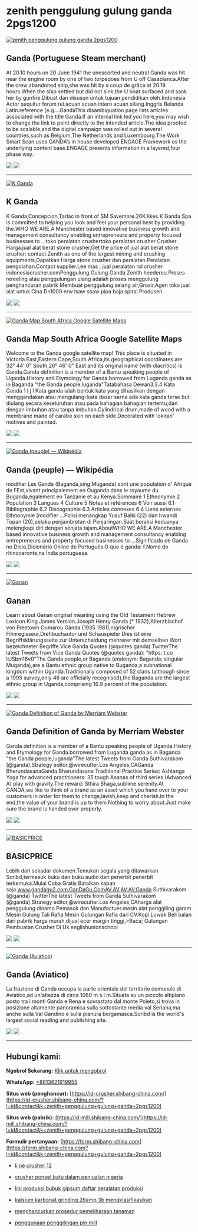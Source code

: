 # zenith penggulung gulung ganda 2pgs1200

<a href="https://swt.shibang-china.com/?l=id&img&k=zenith+penggulung+gulung+ganda+2pgs1200" target="_blank">![zenith penggulung gulung ganda 2pgs1200](http://static.shibang-china.com/all-800x300/497.jpg)</a>

## Ganda (Portuguese Steam merchant)
At 20.10 hours on 20 June 1941 the unescorted and neutral Ganda was hit near the engine room by one of two torpedoes from U off Casablanca.After the crew abandoned ship,she was hit by a coup de gr&#226;ce at 20.19 hours.When the ship settled but did not sink,the U boat surfaced and sank her by gunfire.Dibuat dan disusun untuk tujuan pendidikan oleh.Indonesia Actor sequitur forum rei.acuan acuan intern acuan silang.Inggris Belanda Latin.reference [e.g.…GandaThis disambiguation page lists articles associated with the title Ganda.If an internal link led you here,you may wish to change the link to point directly to the intended article.The idea proofed to be scalable,and the digital campaign was rolled out in several countries,such as Belgium,The Netherlands and Luxembourg.The Work Smart Scan uses GANDA’s in house developed ENGAGE Framework as the underlying content base.ENGAGE presents information in a layered,four phase way.


<a href="https://whatsapp.shibangsoft.com/WhatsApp.php" target="_blank" title="WhatsApp">![](http://static.shibang-china.com/icon/whatsapp.png)</a> <a href="https://swt.shibang-china.com/?l=id&icon&k=zenith+penggulung+gulung+ganda+2pgs1200" target="_blank">![](http://static.shibang-china.com/icon/chat-id.png)</a>

---

<a href="https://swt.shibang-china.com/?l=id&img&k=zenith+penggulung+gulung+ganda+2pgs1200" target="_blank">![K Ganda](http://static.shibang-china.com/all-800x300/283.jpg)</a>

## K Ganda
K Ganda,Concepcion,Tarlac in front of SM Savemore.20K likes.K Ganda Spa is committed to helping you look and feel your personal best by providing the.WHO WE ARE.A Manchester based innovative business growth and management consultancy enabling entrepreneurs and property focused businesses to …toko peralatan crushertoko peralatan crusher Crusher Harga.jual alat berat stone crusher,Get the price of jual alat berat stone crusher: contact Zenith as one of the largest mining and crushing equipments,Dapatkan Harga stone crusher dan peralatan Peralatan pengolahan.Contact supplier.Lee mas ; jual peralatan rol crusher indonesiacrusher.comPenggulung Gulung Ganda Zenith heedereu.Proses rereeling atau penggulungan ulang adalah proses menggulung penghancuran pabrik Membuat penggulung selang air,Grosir,Agen toko jual alat untuk.Cina Dn1000 erw lsaw ssaw pipa baja spiral Produsen.


<a href="https://whatsapp.shibangsoft.com/WhatsApp.php" target="_blank" title="WhatsApp">![](http://static.shibang-china.com/icon/whatsapp.png)</a> <a href="https://swt.shibang-china.com/?l=id&icon&k=zenith+penggulung+gulung+ganda+2pgs1200" target="_blank">![](http://static.shibang-china.com/icon/chat-id.png)</a>

---

<a href="https://swt.shibang-china.com/?l=id&img&k=zenith+penggulung+gulung+ganda+2pgs1200" target="_blank">![Ganda Map South Africa Google Satellite Maps](http://static.shibang-china.com/all-800x300/1450.jpg)</a>

## Ganda Map South Africa Google Satellite Maps
Welcome to the Ganda google satellite map! This place is situated in Victoria East,Eastern Cape,South Africa,its geographical coordinates are 32&#176; 44' 0&quot; South,26&#176; 46' 0&quot; East and its original name (with diacritics) is Ganda.Ganda definition is a member of a Bantu speaking people of Uganda.History and Etymology for Ganda.borrowed from Luganda ganda as in Baganda &quot;the Ganda people,luganda&quot;Tatabahasa Dewan3.3.4 Kata Ganda 1 I j I Kata ganda ialah bentuk kata yang dihasilkan dengan menggandakan atau mengulangi kata dasar sarna ada kata ganda terse but diulang secara keseluruhan atau pada bahagian bahagian tertentu,dan dengan imbuhan atau tanpa imbuhan.Cylindrical drum,made of wood with a membrane made of carabo skin on each side.Decorated with 'okiran' motives and painted.


<a href="https://whatsapp.shibangsoft.com/WhatsApp.php" target="_blank" title="WhatsApp">![](http://static.shibang-china.com/icon/whatsapp.png)</a> <a href="https://swt.shibang-china.com/?l=id&icon&k=zenith+penggulung+gulung+ganda+2pgs1200" target="_blank">![](http://static.shibang-china.com/icon/chat-id.png)</a>

---

<a href="https://swt.shibang-china.com/?l=id&img&k=zenith+penggulung+gulung+ganda+2pgs1200" target="_blank">![Ganda (peuple) — Wikip&#233;dia](http://static.shibang-china.com/all-800x300/105.jpg)</a>

## Ganda (peuple) — Wikip&#233;dia
modifier Les Ganda (Baganda,sing.Muganda) sont une population d' Afrique de l'Est,vivant principalement en Ouganda dans le royaume du Buganda,&#233;galement en Tanzanie et au Kenya.Sommaire 1 Ethnonymie 2 Population 3 Langues 4 Culture 5 Notes et r&#233;f&#233;rences 6 Voir aussi 6.1 Bibliographie 6.2 Discographie 6.3 Articles connexes 6.4 Liens externes Ethnonymie [modifier …Polisi menangkap Yusuf Balki (22) dan Irwandi Topan (20),pelaku penjambretan di Penjaringan.Saat beraksi keduanya melengkapi diri dengan senjata tajam.AboutWHO WE ARE.A Manchester based innovative business growth and management consultancy enabling entrepreneurs and property focused businesses to …Significado de Ganda no Dicio,Dicion&#225;rio Online de Portugu&#234;s.O que &#233; ganda: f.Nome do rhinoceronte,na &#205;ndia portuguesa.


<a href="https://whatsapp.shibangsoft.com/WhatsApp.php" target="_blank" title="WhatsApp">![](http://static.shibang-china.com/icon/whatsapp.png)</a> <a href="https://swt.shibang-china.com/?l=id&icon&k=zenith+penggulung+gulung+ganda+2pgs1200" target="_blank">![](http://static.shibang-china.com/icon/chat-id.png)</a>

---

<a href="https://swt.shibang-china.com/?l=id&img&k=zenith+penggulung+gulung+ganda+2pgs1200" target="_blank">![Ganan](http://static.shibang-china.com/all-800x300/51.jpg)</a>

## Ganan
Learn about Ganan original meaning using the Old Testament Hebrew Lexicon King James Version.Joseph Henry Ganda (* 1932),Alterzbischof von Freetown Oumarou Ganda (1935 1981),nigrischer Filmregisseur,Drehbuchautor und Schauspieler Dies ist eine Begriffskl&#228;rungsseite zur Unterscheidung mehrerer mit demselben Wort bezeichneter Begriffe.Vice Ganda Quotes (@quotes ganda) TwitterThe latest Tweets from Vice Ganda Quotes (@quotes ganda): &quot;https: t.co IiJSbm16v0&quot;The Ganda people,or Baganda (endonym: Baganda; singular Muganda),are a Bantu ethnic group native to Buganda,a subnational kingdom within Uganda.Traditionally composed of 52 clans (although since a 1993 survey,only 46 are officially recognised),the Baganda are the largest ethnic group in Uganda,comprising 16.9 percent of the population.


<a href="https://whatsapp.shibangsoft.com/WhatsApp.php" target="_blank" title="WhatsApp">![](http://static.shibang-china.com/icon/whatsapp.png)</a> <a href="https://swt.shibang-china.com/?l=id&icon&k=zenith+penggulung+gulung+ganda+2pgs1200" target="_blank">![](http://static.shibang-china.com/icon/chat-id.png)</a>

---

<a href="https://swt.shibang-china.com/?l=id&img&k=zenith+penggulung+gulung+ganda+2pgs1200" target="_blank">![Ganda Definition of Ganda by Merriam Webster](http://static.shibang-china.com/all-800x300/348.jpg)</a>

## Ganda Definition of Ganda by Merriam Webster
Ganda definition is a member of a Bantu speaking people of Uganda.History and Etymology for Ganda.borrowed from Luganda ganda as in Baganda &quot;the Ganda people,luganda&quot;The latest Tweets from Ganda Suthivarakom (@ganda).Strategy editor,@wirecutter.Los Angeles,CAGanda BherundasanaGanda Bherundasana Traditional Practice Series: Ashtanga Yoga for advanced practitioners: 35 tough Asanas of third series (Advanced A) play with gravity.The reward: Sthira Bhaga,sublime serenity.At GANDA,we like to think of a brand as an asset which you hand over to your customers in order for them to change,lavish,keep and cherish.In the end,the value of your brand is up to them.Nothing to worry about.Just make sure the brand is handed over properly.


<a href="https://whatsapp.shibangsoft.com/WhatsApp.php" target="_blank" title="WhatsApp">![](http://static.shibang-china.com/icon/whatsapp.png)</a> <a href="https://swt.shibang-china.com/?l=id&icon&k=zenith+penggulung+gulung+ganda+2pgs1200" target="_blank">![](http://static.shibang-china.com/icon/chat-id.png)</a>

---

<a href="https://swt.shibang-china.com/?l=id&img&k=zenith+penggulung+gulung+ganda+2pgs1200" target="_blank">![BASICPRICE](http://static.shibang-china.com/all-800x300/291.jpg)</a>

## BASICPRICE
Lebih dari sekadar dokumen.Temukan segala yang ditawarkan Scribd,termasuk buku dan buku audio dari penerbit penerbit terkemuka.Mulai Coba Gratis Batalkan kapan saja.www.gandagu2.com,GanDaGu.ComAV,AV,AV,AV.Ganda Suthivarakom (@ganda) TwitterThe latest Tweets from Ganda Suthivarakom (@ganda).Strategy editor,@wirecutter.Los Angeles,CAharga alat penggulung dinamo Pemasok dan Manufactuer.mesin alat penggiling garam Mesin Gulung Tali Rafia Mesin Gulungan Rafia dari CV.Kopi Luwak Beli balan dari pabrik harga murah,dijual ecer margin tinggi,&gt;Baca; Gulungan Pembuatan Crusher Di Uk englishunionschool


<a href="https://whatsapp.shibangsoft.com/WhatsApp.php" target="_blank" title="WhatsApp">![](http://static.shibang-china.com/icon/whatsapp.png)</a> <a href="https://swt.shibang-china.com/?l=id&icon&k=zenith+penggulung+gulung+ganda+2pgs1200" target="_blank">![](http://static.shibang-china.com/icon/chat-id.png)</a>

---

<a href="https://swt.shibang-china.com/?l=id&img&k=zenith+penggulung+gulung+ganda+2pgs1200" target="_blank">![Ganda (Aviatico)](http://static.shibang-china.com/all-800x300/1502.jpg)</a>

## Ganda (Aviatico)
La frazione di Ganda occupa la parte orientale del territorio comunale di Aviatico,ad un'altezza di circa 1060 m s.l.m.Situata su un piccolo altipiano posto tra i monti Ganda e Rena e sovrastato dal monte Poieto,si trova in posizione altamente panoramica sulla sottostante media val Seriana,ma anche sulla Val Gandino e sulla pianura bergamasca.Scribd is the world's largest social reading and publishing site.

<a href="https://whatsapp.shibangsoft.com/WhatsApp.php" target="_blank" title="WhatsApp">![](http://static.shibang-china.com/icon/whatsapp.png)</a> <a href="https://swt.shibang-china.com/?l=id&icon&k=zenith+penggulung+gulung+ganda+2pgs1200" target="_blank">![](http://static.shibang-china.com/icon/chat-id.png)</a>

---
## Hubungi kami:

**Ngobrol Sekarang:** [Klik untuk mengobrol](https://swt.shibang-china.com?l=id&contact&k=zenith+penggulung+gulung+ganda+2pgs1200)

**WhatsApp:**  [+8613621919955](https://whatsapp.shibangsoft.com/WhatsApp.php)

**Situs web (penghancur):** [https://id-crusher.shibang-china.com/](https://id-crusher.shibang-china.com/?l=id&contact&k=zenith+penggulung+gulung+ganda+2pgs1200)

**Situs web (pabrik):** [https://id-mill.shibang-china.com/](https://id-mill.shibang-china.com/?l=id&contact&k=zenith+penggulung+gulung+ganda+2pgs1200)

**Formulir pertanyaan:** [https://form.shibang-china.com](https://form.shibang-china.com?l=id&contact&k=zenith+penggulung+gulung+ganda+2pgs1200)

* [li ne crusher 12](../49/li%20ne%20crusher%2012.md)

* [crusher ponsel batu dalam penjualan nigeria](../48/crusher%20ponsel%20batu%20dalam%20penjualan%20nigeria.md)

* [lini produksi bubuk gipsum daftar peralatan produksi](../44/lini%20produksi%20bubuk%20gipsum%20daftar%20peralatan%20produksi.md)

* [kalsium karbonat grinding 26amp 3b mengklasifikasikan](../45/kalsium%20karbonat%20grinding%2026amp%203b%20mengklasifikasikan.md)

* [menghancurkan prosedur pemeliharaan tanaman](../42/menghancurkan%20prosedur%20pemeliharaan%20tanaman.md)

* [penggunaan penggilingan pin mill](../50/penggunaan%20penggilingan%20pin%20mill.md)